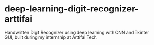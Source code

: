 # deep-learning-digit-recognizer-arttifai
Handwritten Digit Recognizer using deep learning with CNN and Tkinter GUI, built during my internship at Arttifai Tech.
